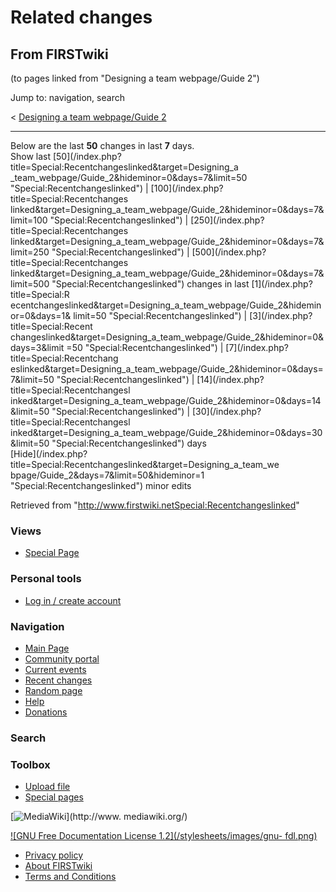 # Related changes

## From FIRSTwiki

(to pages linked from "Designing a team webpage/Guide 2")

Jump to: navigation, search

< [Designing a team webpage/Guide 2](/index.php?title=Designing_a_team_webpage/Guide_2&redirect=no "Designing a
team webpage/Guide 2")

--------------------------------------------------------------------------------

Below are the last **50** changes in last **7** days.<br>
Show last [50](/index.php?title=Special:Recentchangeslinked&target=Designing_a
_team_webpage/Guide_2&hideminor=0&days=7&limit=50 "Special:Recentchangeslinked") | [100](/index.php?title=Special:Recentchanges
linked&target=Designing_a_team_webpage/Guide_2&hideminor=0&days=7&limit=100 "Special:Recentchangeslinked") | [250](/index.php?title=Special:Recentchanges
linked&target=Designing_a_team_webpage/Guide_2&hideminor=0&days=7&limit=250 "Special:Recentchangeslinked") | [500](/index.php?title=Special:Recentchanges
linked&target=Designing_a_team_webpage/Guide_2&hideminor=0&days=7&limit=500 "Special:Recentchangeslinked") changes in last [1](/index.php?title=Special:R
ecentchangeslinked&target=Designing_a_team_webpage/Guide_2&hideminor=0&days=1&
limit=50 "Special:Recentchangeslinked") | [3](/index.php?title=Special:Recent
changeslinked&target=Designing_a_team_webpage/Guide_2&hideminor=0&days=3&limit
=50 "Special:Recentchangeslinked") | [7](/index.php?title=Special:Recentchang
eslinked&target=Designing_a_team_webpage/Guide_2&hideminor=0&days=7&limit=50 "Special:Recentchangeslinked") | [14](/index.php?title=Special:Recentchangesl
inked&target=Designing_a_team_webpage/Guide_2&hideminor=0&days=14&limit=50 "Special:Recentchangeslinked") | [30](/index.php?title=Special:Recentchangesl
inked&target=Designing_a_team_webpage/Guide_2&hideminor=0&days=30&limit=50 "Special:Recentchangeslinked") days<br>
[Hide](/index.php?title=Special:Recentchangeslinked&target=Designing_a_team_we
bpage/Guide_2&days=7&limit=50&hideminor=1 "Special:Recentchangeslinked") minor edits

Retrieved from "<http://www.firstwiki.netSpecial:Recentchangeslinked>"

### Views

- [Special Page](Special:Recentchangeslinked/Designing_a_team_webpage/Guide_2)

### Personal tools

- [Log in / create account](/index.php?title=Special:Userlogin&returnto=Special:Recentchangeslinked)

[](Main_Page "Main Page")

### Navigation

- [Main Page](Main_Page)
- [Community portal](FIRSTwiki:Community_portal)
- [Current events](Current_events)
- [Recent changes](Special:Recentchanges)
- [Random page](Special:Random)
- [Help](Help:Contents)
- [Donations](FIRSTwiki:Site_support)

### Search

### Toolbox

- [Upload file](Special:Upload)
- [Special pages](Special:Specialpages)

[![MediaWiki](/skins/common/images/poweredby_mediawiki_88x31.png)](http://www.
mediawiki.org/)

[![GNU Free Documentation License 1.2](/stylesheets/images/gnu-
fdl.png)](http://www.gnu.org/copyleft/fdl.html)

- [Privacy policy](FIRSTwiki:Privacy_policy "FIRSTwiki:Privacy policy")
- [About FIRSTwiki](FIRSTwiki:About "FIRSTwiki:About")
- [Terms and Conditions](FIRSTwiki:Terms_and_conditions "FIRSTwiki:Terms and conditions")
